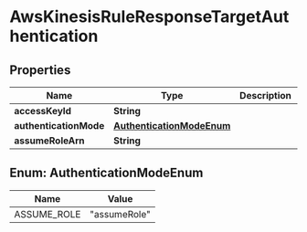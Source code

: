 

# AwsKinesisRuleResponseTargetAuthentication


## Properties

| Name | Type | Description | Notes |
|------------ | ------------- | ------------- | -------------|
|**accessKeyId** | **String** |  |  [optional] |
|**authenticationMode** | [**AuthenticationModeEnum**](#AuthenticationModeEnum) |  |  [optional] |
|**assumeRoleArn** | **String** |  |  |



## Enum: AuthenticationModeEnum

| Name | Value |
|---- | -----|
| ASSUME_ROLE | &quot;assumeRole&quot; |



